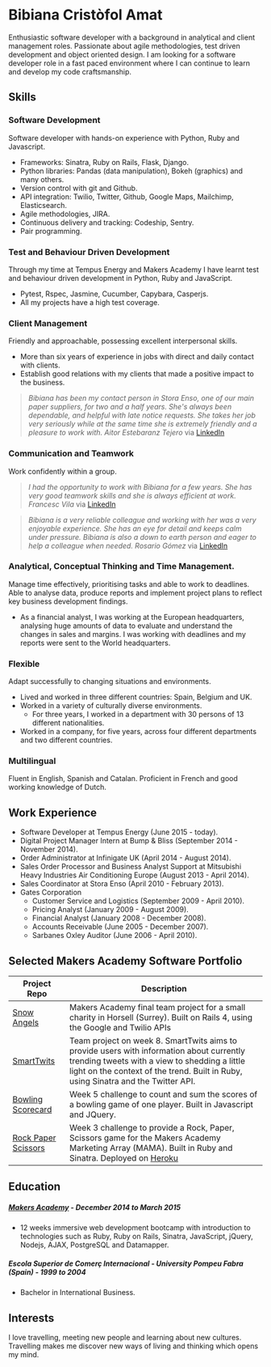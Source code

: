 # Bibiana Cristòfol Amat

Enthusiastic software developer with a background in analytical and client management roles. Passionate about agile methodologies, test driven development and object oriented design. I am looking for a software developer role in a fast paced environment where I can continue to learn and develop my code craftsmanship.

## Skills 

### Software Development

Software developer with hands-on experience with Python, Ruby and Javascript.

- Frameworks: Sinatra, Ruby on Rails, Flask, Django.
- Python libraries: Pandas (data manipulation), Bokeh (graphics) and many others.
- Version control with git and Github.
- API integration: Twilio, Twitter, Github, Google Maps, Mailchimp, Elasticsearch.
- Agile methodologies, JIRA.
- Continuous delivery and tracking: Codeship, Sentry.
- Pair programming.

### Test and Behaviour Driven Development

Through my time at Tempus Energy and Makers Academy I have learnt test and behaviour driven development in Python, Ruby and JavaScript.

- Pytest, Rspec, Jasmine, Cucumber, Capybara, Casperjs.
- All my projects have a high test coverage.

### Client Management

Friendly and approachable, possessing excellent interpersonal skills.

- More than six years of experience in jobs with direct and daily contact with clients.
- Establish good relations with my clients that made a positive impact to the business. 

> *Bibiana has been my contact person in Stora Enso, one of our main paper suppliers, for two and a half years. She's always been dependable, and helpful with late notice requests. She takes her job very seriously while at the same time she is extremely friendly and a pleasure to work with. Aitor Estebaranz Tejero* via [LinkedIn](https://uk.linkedin.com/in/bibiana-cristofol-336ab639)

### Communication and Teamwork

Work confidently within a group.

> *I had the opportunity to work with Bibiana for a few years. She has very good teamwork skills and she is always efficient at work. Francesc Vila* via [LinkedIn](https://uk.linkedin.com/in/bibiana-cristofol-336ab639)

> *Bibiana is a very reliable colleague and working with her was a very enjoyable experience. She has an eye for detail and keeps calm under pressure. Bibiana is also a down to earth person and eager to help a colleague when needed. Rosario Gómez* via [LinkedIn](https://uk.linkedin.com/in/bibiana-cristofol-336ab639)

### Analytical, Conceptual Thinking and Time Management.

Manage time effectively, prioritising tasks and able to work to deadlines. Able to analyse data, produce reports and implement project plans to reflect key business development findings.

- As a financial analyst, I was working at the European headquarters, analysing huge amounts of data to evaluate and understand the changes in sales and margins. I was working with deadlines and my reports were sent to the World headquarters.

### Flexible

Adapt successfully to changing situations and environments.

- Lived and worked in three different countries: Spain, Belgium and UK.
- Worked in a variety of culturally diverse environments.
  - For three years, I worked in a department with 30 persons of 13 different nationalities.
- Worked in a company, for five years, across four different departments and two different countries.

### Multilingual

Fluent in English, Spanish and Catalan. Proficient in French and good working knowledge of Dutch.

## Work Experience

- Software Developer at Tempus Energy (June 2015 - today).
- Digital Project Manager Intern at Bump & Bliss (September 2014 - November 2014).
- Order Administrator at Infinigate UK (April 2014 - August 2014).
- Sales Order Processor and Business Analyst Support at Mitsubishi Heavy Industries 
  Air Conditioning Europe (August 2013 - April 2014).
- Sales Coordinator at Stora Enso (April 2010 - February 2013).
- Gates Corporation
  - Customer Service and Logistics (September 2009 - April 2010).
  - Pricing Analyst (January 2009 - August 2009).
  - Financial Analyst (January 2008 - December 2008).
  - Accounts Receivable (June 2005 - December 2007).
  - Sarbanes Oxley Auditor (June 2006 - April 2010).

## Selected Makers Academy Software Portfolio

| Project Repo | Description |
| ------------ | ----------- |
| [Snow Angels](https://github.com/BibianaC/snow-angels) | Makers Academy final team project for a small charity in Horsell (Surrey). Built on Rails 4, using the Google and Twilio APIs |
| [SmartTwits](https://github.com/BibianaC/smart_twits) | Team project on week 8. SmartTwits aims to provide users with information about currently trending tweets with a view to shedding a little light on the context of the trend. Built in Ruby, using Sinatra and the Twitter API. |
| [Bowling Scorecard](https://github.com/BibianaC/bowling_scorecard) | Week 5 challenge to count and sum the scores of a bowling game of one player. Built in Javascript and JQuery. |
| [Rock Paper Scissors](https://github.com/BibianaC/ronin_badge_test) | Week 3 challenge to provide a Rock, Paper, Scissors game for the Makers Academy Marketing Array (MAMA). Built in Ruby and Sinatra. Deployed on [Heroku](https://my-rock-paper-scissors.herokuapp.com/) |

## Education

##### [Makers Academy](http://www.makersacademy.com/) - December 2014 to March 2015

- 12 weeks immersive web development bootcamp with introduction to technologies such as Ruby, Ruby on Rails, Sinatra, JavaScript, jQuery, Nodejs, AJAX, PostgreSQL and Datamapper.

##### Escola Superior de Comerç Internacional - University Pompeu Fabra (Spain) - 1999 to 2004

- Bachelor in International Business.

## Interests

I love travelling, meeting new people and learning about new cultures. Travelling makes me discover new ways of living and thinking which opens my mind. 

